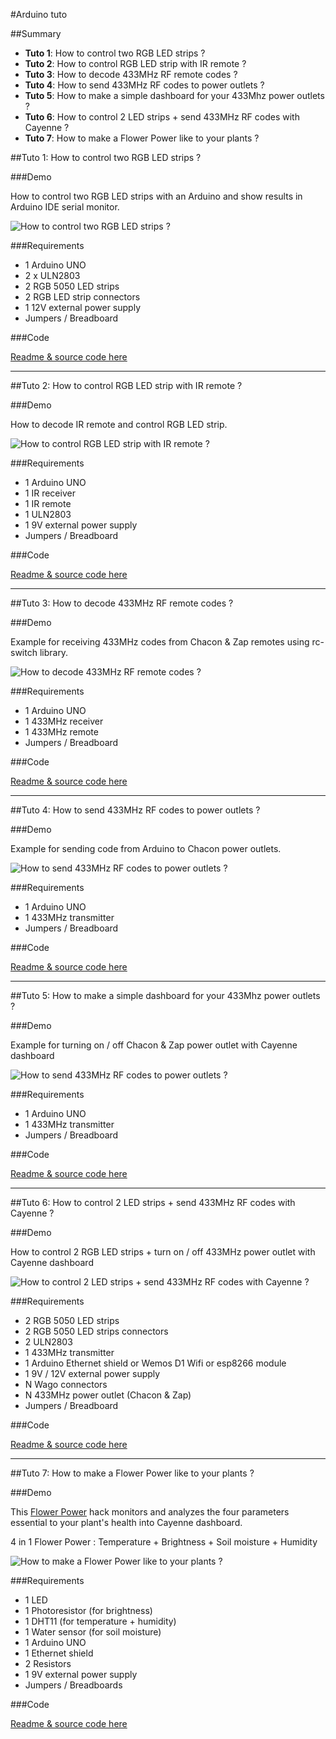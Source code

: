 #Arduino tuto

##Summary

- **Tuto 1**: How to control two RGB LED strips ?
- **Tuto 2**: How to control RGB LED strip with IR remote ?
- **Tuto 3**: How to decode 433MHz RF remote codes ?
- **Tuto 4**: How to send 433MHz RF codes to power outlets ?
- **Tuto 5**: How to make a simple dashboard for your 433Mhz power outlets ?
- **Tuto 6**: How to control 2 LED strips + send 433MHz RF codes with Cayenne ?
- **Tuto 7**: How to make a Flower Power like to your plants ?
  
##Tuto 1: How to control two RGB LED strips ?

###Demo

How to control two RGB LED strips with an Arduino and show results in Arduino IDE serial monitor.

![How to control two RGB LED strips ?](TP1_Two_RGB_LED_strips/overview.gif)
    
###Requirements
- 1 Arduino UNO
- 2 x ULN2803
- 2 RGB 5050 LED strips
- 2 RGB LED strip connectors
- 1 12V external power supply
- Jumpers / Breadboard

###Code

[Readme & source code here](TP1_Two_RGB_LED_strips)

---------

##Tuto 2: How to control RGB LED strip with IR remote ?

###Demo

How to decode IR remote and control RGB LED strip.

![How to control RGB LED strip with IR remote ?](TP2_IR_RGB_LED_strip/overview.gif)

###Requirements
- 1 Arduino UNO
- 1 IR receiver
- 1 IR remote
- 1 ULN2803
- 1 9V external power supply
- Jumpers / Breadboard

###Code

[Readme & source code here](TP2_IR_RGB_LED_strip)

---------

##Tuto 3: How to decode 433MHz RF remote codes ?

###Demo

Example for receiving 433MHz codes from Chacon & Zap remotes using rc-switch library.

![How to decode 433MHz RF remote codes ?](TP3_433MHz_Receiver/overview.gif)

###Requirements
- 1 Arduino UNO
- 1 433MHz receiver
- 1 433MHz remote
- Jumpers / Breadboard

###Code

[Readme & source code here](TP3_433MHz_Receiver)

---------

##Tuto 4: How to send 433MHz RF codes to power outlets ?

###Demo

Example for sending code from Arduino to Chacon power outlets.

![How to send 433MHz RF codes to power outlets ?](TP4_433MHz_Transmitter/overview.gif)

###Requirements
- 1 Arduino UNO
- 1 433MHz transmitter
- Jumpers / Breadboard

###Code

[Readme & source code here](TP4_433MHz_Transmitter)

---------

##Tuto 5: How to make a simple dashboard for your 433Mhz power outlets ?

###Demo

Example for turning on / off Chacon & Zap power outlet with Cayenne dashboard

![How to send 433MHz RF codes to power outlets ?](TP5_433MHz_Dashboard/overview.gif)

###Requirements
- 1 Arduino UNO
- 1 433MHz transmitter
- Jumpers / Breadboard

###Code

[Readme & source code here](TP5_433MHz_Dashboard)

---------

##Tuto 6: How to control 2 LED strips + send 433MHz RF codes with Cayenne ?

###Demo

How to control 2 RGB LED strips + turn on / off 433MHz power outlet with Cayenne dashboard

![How to control 2 LED strips + send 433MHz RF codes with Cayenne ?](TP6_RGB_LED_strips_433MHz_Cayenne/overview.gif)

###Requirements

- 2 RGB 5050 LED strips
- 2 RGB 5050 LED strips connectors
- 2 ULN2803
- 1 433MHz transmitter
- 1 Arduino Ethernet shield or Wemos D1 Wifi or esp8266 module
- 1 9V / 12V external power supply
- N Wago connectors
- N 433MHz power outlet (Chacon & Zap)
- Jumpers / Breadboard

###Code

[Readme & source code here](TP6_RGB_LED_strips_433MHz_Cayenne)

---------

##Tuto 7: How to make a Flower Power like to your plants ?

###Demo

This [Flower Power](http://global.parrot.com/au/products/flower-power/) hack monitors and analyzes the four parameters essential to your plant's health into Cayenne dashboard.

4 in 1 Flower Power : Temperature + Brightness + Soil moisture + Humidity

![How to make a Flower Power like to your plants ?](TP7_FlowerPower/overview.gif)

###Requirements

  - 1 LED
  - 1 Photoresistor (for brightness)
  - 1 DHT11 (for temperature + humidity)
  - 1 Water sensor (for soil moisture)
  - 1 Arduino UNO
  - 1 Ethernet shield
  - 2 Resistors
  - 1 9V external power supply
  - Jumpers / Breadboards

###Code

[Readme & source code here](TP7_FlowerPower)
